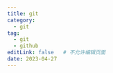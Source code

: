 ```yaml
---
title: git
category:
  - git
tag: 
  - git
  - github
editLink: false   # 不允许编辑页面
date: 2023-04-27
---
```


